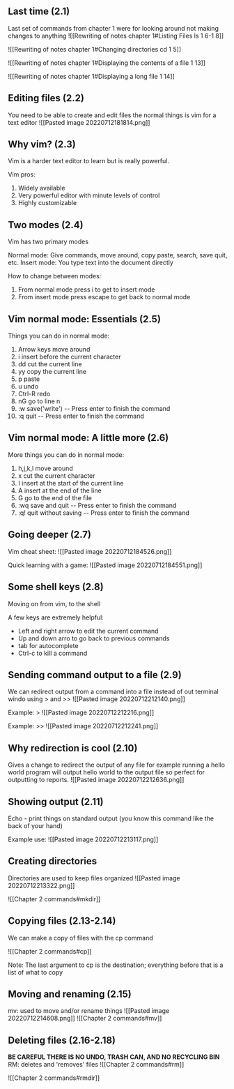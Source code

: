 ## Last time (2.1)
Last set of commands from chapter 1 were for looking around not making changes to anything
![[Rewriting of notes chapter 1#Listing Files ls 1 6-1 8]]

![[Rewriting of notes chapter 1#Changing directories cd 1 5]]

![[Rewriting of notes chapter 1#Displaying the contents of a file 1 13]]

![[Rewriting of notes chapter 1#Displaying a long file 1 14]]

## Editing files (2.2)
You need to be able to create and edit files the normal things is vim for a text editor
![[Pasted image 20220712181814.png]]

## Why vim? (2.3)
Vim is a harder text editor to learn but is really powerful.

Vim pros:
1. Widely available
2. Very powerful editor with minute levels of control
3. Highly customizable

## Two modes (2.4)
Vim has two primary modes

Normal mode: Give commands, move around, copy paste, search, save quit, etc.
Insert mode: You type text into the document directly

How to change between modes:
 1. From normal mode press i to get to insert mode
 2. From insert mode press escape to get back to normal mode


## Vim normal mode: Essentials (2.5)
Things you can do in normal mode:

1. Arrow keys       move around
2. i    insert before the current character
3. dd    cut the current line
4. yy    copy the current line
5. p     paste
6. u     undo
7. Ctrl-R    redo
8. nG     go to line n
9. :w save('write') -- Press enter to finish the command
10. :q    quit -- Press enter to finish the command

## Vim normal mode: A little more (2.6)
More things you can do in normal mode:

1. h,j,k,l    move around
2. x    cut the current character
3. I    insert at the start of the current line
4. A    insert at the end of the line
5. G    go to the end of the file
6. :wq    save and quit -- Press enter to finish the command
7. :q!    quit without saving -- Press enter to finish the command


## Going deeper (2.7)
Vim cheat sheet:
![[Pasted image 20220712184526.png]]

Quick learning with a game: 
![[Pasted image 20220712184551.png]]

##  Some shell keys (2.8)
Moving on from vim, to the shell

A few keys are extremely helpful:
- Left and right arrow to edit the current command
- Up and down arro to go back to previous commands
- tab for autocomplete
- Ctrl-c to kill a command

## Sending command output to a file (2.9)
We can redirect output from a command into a file instead of out terminal windo using > and >> 
![[Pasted image 20220712212140.png]]

Example: >
![[Pasted image 20220712212216.png]]

Example: >>
![[Pasted image 20220712212241.png]]

## Why redirection is cool (2.10)

Gives a change to redirect the output of any file for example running a hello world program will output hello world to the output file so perfect for outputting to reports.
![[Pasted image 20220712212636.png]]

## Showing output (2.11)
Echo - print things on standard output
(you know this command like the back of your hand)

Example use:
![[Pasted image 20220712213117.png]]


## Creating directories
Directories are used to keep files organized
![[Pasted image 20220712213322.png]]

![[Chapter 2 commands#mkdir]]


## Copying files (2.13-2.14)

We can make a copy of files with the cp command

![[Chapter 2 commands#cp]]

Note: The last argument to cp is the destination; everything before that is a list of what to copy

## Moving and renaming (2.15)
mv: used to move and/or rename things
![[Pasted image 20220712214608.png]]
![[Chapter 2 commands#mv]]

## Deleting files (2.16-2.18)
**BE CAREFUL THERE IS NO UNDO, TRASH CAN, AND NO RECYCLING BIN**
RM: deletes and 'removes' files
![[Chapter 2 commands#rm]]


![[Chapter 2 commands#rmdir]]




